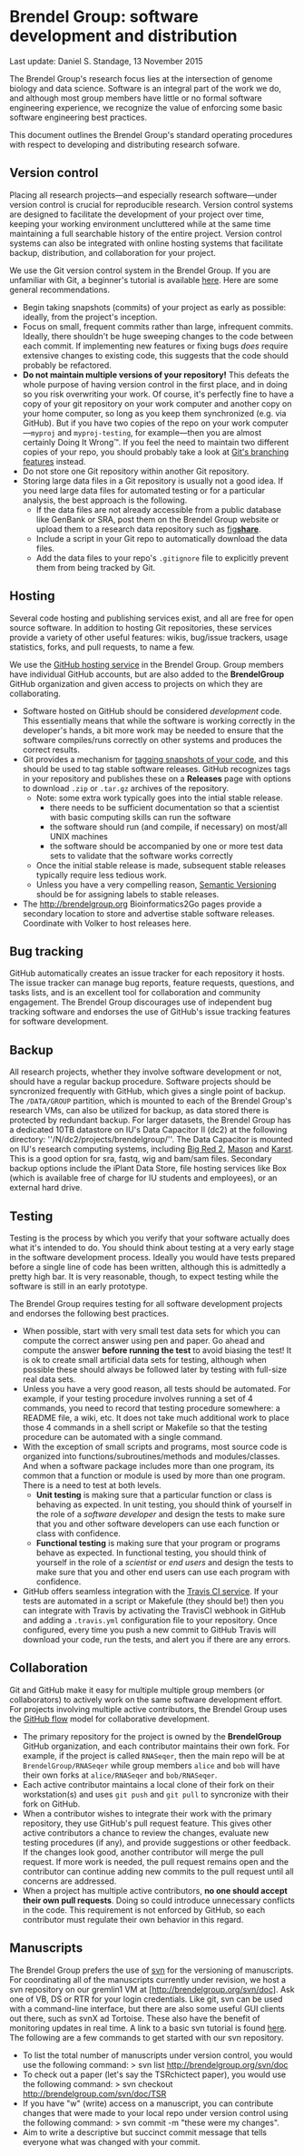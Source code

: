# Brendel Group: software development and distribution
Last update: Daniel S. Standage, 13 November 2015

The Brendel Group's research focus lies at the intersection of genome biology and data science.
Software is an integral part of the work we do, and although most group members have little or no formal software engineering experience, we recognize the value of enforcing some basic software engineering best practices.

This document outlines the Brendel Group's standard operating procedures with respect to developing and distributing research sofware.

## Version control

Placing all research projects—and especially research software—under version control is crucial for reproducible research.
Version control systems are designed to facilitate the development of your project over time, keeping your working environment uncluttered while at the same time maintaining a full searchable history of the entire project.
Version control systems can also be integrated with online hosting systems that facilitate backup, distribution, and collaboration for your project.

We use the Git version control system in the Brendel Group.
If you are unfamiliar with Git, a beginner's tutorial is available [here](https://try.github.io).
Here are some general recommendations.

- Begin taking snapshots (commits) of your project as early as possible: ideally, from the project's inception.
- Focus on small, frequent commits rather than large, infrequent commits. Ideally, there shouldn't be huge sweeping changes to the code between each commit. If implementing new features or fixing bugs *does* require extensive changes to existing code, this suggests that the code should probably be refactored.
- **Do not maintain multiple versions of your repository!** This defeats the whole purpose of having version control in the first place, and in doing so you risk overwriting your work. Of course, it's perfectly fine to have a copy of your git repository on your work computer and another copy on your home computer, so long as you keep them synchronized (e.g. via GitHub). But if you have two copies of the repo on your work computer—``myproj`` and ``myproj-testing``, for example—then you are almost certainly Doing It Wrong™. If you feel the need to maintain two different copies of your repo, you should probably take a look at [Git's branching features](http://git-scm.com/book/en/Git-Branching-Basic-Branching-and-Merging) instead.
- Do not store one Git repository within another Git repository.
- Storing large data files in a Git repository is usually not a good idea. If you need large data files for automated testing or for a particular analysis, the best approach is the following.
    - If the data files are not already accessible from a public database like GenBank or SRA, post them on the Brendel Group website or upload them to a research data repository such as [fig<b>share</b>](http://figshare.com/).
    - Include a script in your Git repo to automatically download the data files.
    - Add the data files to your repo's ``.gitignore`` file to explicitly prevent them from being tracked by Git.

## Hosting

Several code hosting and publishing services exist, and all are free for open source software.
In addition to hosting Git repositories, these services provide a variety of other useful features: wikis, bug/issue trackers, usage statistics, forks, and pull requests, to name a few.

We use the [GitHub hosting service](http://github.com) in the Brendel Group.
Group members have individual GitHub accounts, but are also added to the **BrendelGroup** GitHub organization and given access to projects on which they are collaborating.

- Software hosted on GitHub should be considered *development* code. This essentially means that while the software is working correctly in the developer's hands, a bit more work may be needed to ensure that the software compiles/runs correctly on other systems and produces the correct results.
- Git provides a mechanism for [tagging snapshots of your code](https://git-scm.com/book/en/v2/Git-Basics-Tagging), and this should be used to tag stable software releases. GitHub recognizes tags in your repository and publishes these on a **Releases** page with options to download `.zip` or `.tar.gz` archives of the repository.
    - Note: some extra work typically goes into the intial stable release.
        - there needs to be sufficient documentation so that a scientist with basic computing skills can run the software
        - the software should run (and compile, if necessary) on most/all UNIX machines
        - the software should be accompanied by one or more test data sets to validate that the software works correctly
    - Once the initial stable release is made, subsequent stable releases typically require less tedious work.
    - Unless you have a very compelling reason, [Semantic Versioning](http://semver.org/) should be for assigning labels to stable releases.
- The http://brendelgroup.org Bioinformatics2Go pages provide a secondary location to store and advertise stable software releases. Coordinate with Volker to host releases here.

## Bug tracking

GitHub automatically creates an issue tracker for each repository it hosts.
The issue tracker can manage bug reports, feature requests, questions, and tasks lists, and is an excellent tool for collaboration and community engagement.
The Brendel Group discourages use of independent bug tracking software and endorses the use of GitHub's issue tracking features for software development.

## Backup

All research projects, whether they involve software development or not, should have a regular backup procedure.
Software projects should be syncronized frequently with GitHub, which gives a single point of backup.
The ``/DATA/GROUP`` partition, which is mounted to each of the Brendel Group's research VMs, can also be utilized for backup, as data stored there is protected by redundant backup.
For larger datasets, the Brendel Group has a dedicated 10TB datastore on IU's Data Capacitor II (dc2) at the following directory: ''/N/dc2/projects/brendelgroup/''. The Data Capacitor is mounted on IU's research computing systems, including [Big Red 2](bigred2.indiana.edu), [Mason](mason.indiana.edu) and [Karst](karst.uits.iu.edu). This is a good option for sra, fastq, wig and bam/sam files. 
Secondary backup options include the iPlant Data Store, file hosting services like Box (which is available free of charge for IU students and employees), or an external hard drive. 

## Testing

Testing is the process by which you verify that your software actually does what it's intended to do.
You should think about testing at a very early stage in the software development process.
Ideally you would have tests prepared before a single line of code has been written, although this is admittedly a pretty high bar.
It is very reasonable, though, to expect testing while the software is still in an early prototype.

The Brendel Group requires testing for all software development projects and endorses the following best practices.

- When possible, start with very small test data sets for which you can compute the correct answer using pen and paper. Go ahead and compute the answer **before running the test** to avoid biasing the test! It is ok to create small artificial data sets for testing, although when possible these should always be followed later by testing with full-size real data sets.
- Unless you have a very good reason, all tests should be automated. For example, if your testing procedure involves running a set of 4 commands, you need to record that testing procedure somewhere: a README file, a wiki, etc. It does not take much additional work to place those 4 commands in a shell script or Makefile so that the testing procedure can be automated with a single command.
- With the exception of small scripts and programs, most source code is organized into functions/subroutines/methods and  modules/classes. And when a software package includes more than one program, its common that a function or module is used by more than one program. There is a need to test at both levels.
    - **Unit testing** is making sure that a particular function or class is behaving as expected. In unit testing, you should think of yourself in the role of a *software developer* and design the tests to make sure that you and other software developers can use each function or class with confidence.
    - **Functional testing** is making sure that your program or programs behave as expected. In functional testing, you should think of yourself in the role of a *scientist* or *end users* and design the tests to make sure that you and other end users can use each program with confidence.
- GitHub offers seamless integration with the [Travis CI service](https://travis-ci.org/). If your tests are automated in a script or Makefule (they should be!) then you can integrate with Travis by activating the TravisCI webhook in GitHub and adding a ``.travis.yml`` configuration file to your repository. Once configured, every time you push a new commit to GitHub Travis will download your code, run the tests, and alert you if there are any errors.

## Collaboration

Git and GitHub make it easy for multiple multiple group members (or collaborators) to actively work on the same software development effort.
For projects involving multiple active contributors, the Brendel Group uses the [GitHub flow](https://guides.github.com/introduction/flow/index.html) model for collaborative development.

- The primary repository for the project is owned by the **BrendelGroup** GitHub organization, and each contributor maintains their own fork. For example, if the project is called ``RNASeqer``, then the main repo will be at ``BrendelGroup/RNASeqer`` while group members ``alice`` and ``bob`` will have their own forks at ``alice/RNASeqer`` and ``bob/RNASeqer``.
- Each active contributor maintains a local clone of their fork on their workstation(s) and uses ``git push`` and ``git pull`` to syncronize with their fork on GitHub.
- When a contributor wishes to integrate their work with the primary repository, they use GitHub's pull request feature. This gives other active contributors a chance to review the changes, evaluate new testing procedures (if any), and provide suggestions or other feedback. If the changes look good, another contributor will merge the pull request. If more work is needed, the pull request remains open and the contributor can continue adding new commits to the pull request until all concerns are addressed.
- When a project has multiple active contributors, **no one should accept their own pull requests**. Doing so could introduce unnecessary conflicts in the code. This requirement is not enforced by GitHub, so each contributor must regulate their own behavior in this regard.

## Manuscripts 

The Brendel Group prefers the use of [svn](https://subversion.apache.org/) for the versioning of manuscripts. For coordinating all of the manuscripts currently under revision, we host a svn repository on our gremlin1 VM at [http://brendelgroup.org/svn/doc]. Ask one of VB, DS or RTR for your login credentials. Like git, svn can be used with a command-line interface, but there are also some useful GUI clients out there, such as svnX ad Tortoise. These also have the benefit of monitoring updates in real time. A link to a basic svn tutorial is found [here](http://www.tutorialspoint.com/svn/svn_basic_concepts.htm). The following are a few commands to get started with our svn repository.
- To list the total number of manuscripts under version control, you would use the following command: > svn list http://brendelgroup.org/svn/doc
- To check out a paper (let's say the TSRchictect paper), you would use the following command: > svn checkout http://brendelgroup.com/svn/doc/TSR
- If you have "w" (write) access on a manuscript, you can contribute changes that were made to your local repo under version control using the following command: > svn commit -m "these were my changes".
- Aim to write a descriptive but succinct commit message that tells everyone what was changed with your commit. 







